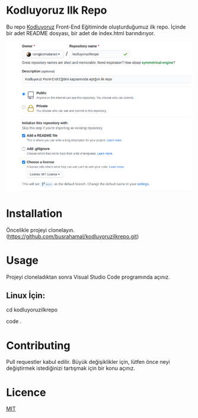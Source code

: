 # Kodluyoruz Ilk Repo
Bu repo [Kodluyoruz](kodluyoruz.org) Front-End Eğitiminde oluşturduğumuz ilk repo. İçinde bir adet README dosyası, bir adet de index.html barındırıyor. 

![](https://raw.githubusercontent.com/Kodluyoruz/taskforce/main/git/odev1/figures/github.png)

# Installation 
Öncelikle projeyi clonelayın. (https://github.com/busrahamal/kodluyoruzilkrepo.git)

# Usage
Projeyi cloneladıktan sonra Visual Studio Code programında açınız.

## Linux İçin: 
cd kodluyoruzilkrepo

code .

# Contributing 
Pull requestler kabul edilir. Büyük değişiklikler için, lütfen önce neyi değiştirmek istediğinizi tartışmak için bir konu açınız. 

# Licence
[MIT](https://choosealicense.com/licenses/mit/) 